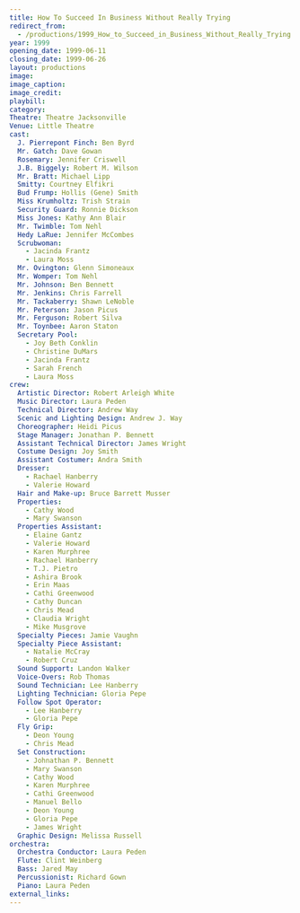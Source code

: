 ```yaml
---
title: How To Succeed In Business Without Really Trying
redirect_from:
  - /productions/1999_How_to_Succeed_in_Business_Without_Really_Trying
year: 1999
opening_date: 1999-06-11
closing_date: 1999-06-26
layout: productions
image:
image_caption:
image_credit:
playbill: 
category: 
Theatre: Theatre Jacksonville
Venue: Little Theatre
cast:
  J. Pierrepont Finch: Ben Byrd
  Mr. Gatch: Dave Gowan
  Rosemary: Jennifer Criswell
  J.B. Biggely: Robert M. Wilson
  Mr. Bratt: Michael Lipp
  Smitty: Courtney Elfikri
  Bud Frump: Hollis (Gene) Smith
  Miss Krumholtz: Trish Strain
  Security Guard: Ronnie Dickson
  Miss Jones: Kathy Ann Blair
  Mr. Twimble: Tom Nehl
  Hedy LaRue: Jennifer McCombes
  Scrubwoman:
    - Jacinda Frantz
    - Laura Moss
  Mr. Ovington: Glenn Simoneaux
  Mr. Womper: Tom Nehl
  Mr. Johnson: Ben Bennett
  Mr. Jenkins: Chris Farrell
  Mr. Tackaberry: Shawn LeNoble
  Mr. Peterson: Jason Picus
  Mr. Ferguson: Robert Silva
  Mr. Toynbee: Aaron Staton
  Secretary Pool:
    - Joy Beth Conklin
    - Christine DuMars
    - Jacinda Frantz
    - Sarah French
    - Laura Moss
crew:
  Artistic Director: Robert Arleigh White
  Music Director: Laura Peden
  Technical Director: Andrew Way
  Scenic and Lighting Design: Andrew J. Way
  Choreographer: Heidi Picus
  Stage Manager: Jonathan P. Bennett
  Assistant Technical Director: James Wright
  Costume Design: Joy Smith
  Assistant Costumer: Andra Smith
  Dresser:
    - Rachael Hanberry
    - Valerie Howard
  Hair and Make-up: Bruce Barrett Musser
  Properties:
    - Cathy Wood
    - Mary Swanson
  Properties Assistant:
    - Elaine Gantz
    - Valerie Howard
    - Karen Murphree
    - Rachael Hanberry
    - T.J. Pietro
    - Ashira Brook
    - Erin Maas
    - Cathi Greenwood
    - Cathy Duncan
    - Chris Mead
    - Claudia Wright
    - Mike Musgrove
  Specialty Pieces: Jamie Vaughn
  Specialty Piece Assistant:
    - Natalie McCray
    - Robert Cruz
  Sound Support: Landon Walker
  Voice-Overs: Rob Thomas
  Sound Technician: Lee Hanberry
  Lighting Technician: Gloria Pepe
  Follow Spot Operator:
    - Lee Hanberry
    - Gloria Pepe
  Fly Grip:
    - Deon Young
    - Chris Mead
  Set Construction:
    - Johnathan P. Bennett
    - Mary Swanson
    - Cathy Wood
    - Karen Murphree
    - Cathi Greenwood
    - Manuel Bello
    - Deon Young
    - Gloria Pepe
    - James Wright
  Graphic Design: Melissa Russell
orchestra:
  Orchestra Conductor: Laura Peden
  Flute: Clint Weinberg
  Bass: Jared May
  Percussionist: Richard Gown
  Piano: Laura Peden
external_links:
---
```

